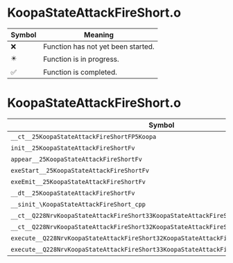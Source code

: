 # KoopaStateAttackFireShort.o
| Symbol | Meaning 
| ------------- | ------------- 
| :x: | Function has not yet been started. 
| :eight_pointed_black_star: | Function is in progress. 
| :white_check_mark: | Function is completed. 


# KoopaStateAttackFireShort.o
| Symbol | Decompiled? |
| ------------- | ------------- |
| `__ct__25KoopaStateAttackFireShortFP5Koopa` | :x: |
| `init__25KoopaStateAttackFireShortFv` | :x: |
| `appear__25KoopaStateAttackFireShortFv` | :x: |
| `exeStart__25KoopaStateAttackFireShortFv` | :x: |
| `exeEmit__25KoopaStateAttackFireShortFv` | :x: |
| `__dt__25KoopaStateAttackFireShortFv` | :x: |
| `__sinit_\KoopaStateAttackFireShort_cpp` | :x: |
| `__ct__Q228NrvKoopaStateAttackFireShort33KoopaStateAttackFireShortNrvStartFv` | :x: |
| `__ct__Q228NrvKoopaStateAttackFireShort32KoopaStateAttackFireShortNrvEmitFv` | :x: |
| `execute__Q228NrvKoopaStateAttackFireShort32KoopaStateAttackFireShortNrvEmitCFP5Spine` | :x: |
| `execute__Q228NrvKoopaStateAttackFireShort33KoopaStateAttackFireShortNrvStartCFP5Spine` | :x: |
